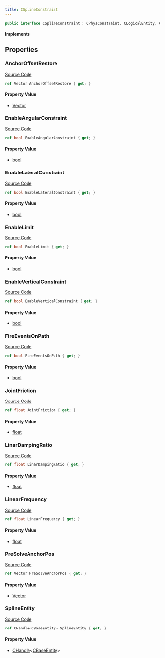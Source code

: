 ```yaml
---
title: CSplineConstraint
---
```


```csharp
public interface CSplineConstraint : CPhysConstraint, CLogicalEntity, CServerOnlyEntity, CBaseEntity, CEntityInstance, ISchemaClass<CEntityInstance>, ISchemaClass<CBaseEntity>, ISchemaClass<CServerOnlyEntity>, ISchemaClass<CLogicalEntity>, ISchemaClass<CPhysConstraint>, ISchemaClass<CSplineConstraint>, ISchemaField, ISchemaClass, INativeHandle
```

#### Implements

## Properties

### AnchorOffsetRestore

[Source Code](https://github.com/swiftly-solution/swiftlys2/blob/beta/managed/src/SwiftlyS2.Generated/Schemas/Interfaces/CSplineConstraint.cs#L16)

```csharp
ref Vector AnchorOffsetRestore { get; }
```

#### Property Value

- [Vector](/docs/api/shared/natives/vector)

### EnableAngularConstraint

[Source Code](https://github.com/swiftly-solution/swiftlys2/blob/beta/managed/src/SwiftlyS2.Generated/Schemas/Interfaces/CSplineConstraint.cs#L24)

```csharp
ref bool EnableAngularConstraint { get; }
```

#### Property Value

- [bool](https://learn.microsoft.com/dotnet/api/system.boolean)

### EnableLateralConstraint

[Source Code](https://github.com/swiftly-solution/swiftlys2/blob/beta/managed/src/SwiftlyS2.Generated/Schemas/Interfaces/CSplineConstraint.cs#L20)

```csharp
ref bool EnableLateralConstraint { get; }
```

#### Property Value

- [bool](https://learn.microsoft.com/dotnet/api/system.boolean)

### EnableLimit

[Source Code](https://github.com/swiftly-solution/swiftlys2/blob/beta/managed/src/SwiftlyS2.Generated/Schemas/Interfaces/CSplineConstraint.cs#L26)

```csharp
ref bool EnableLimit { get; }
```

#### Property Value

- [bool](https://learn.microsoft.com/dotnet/api/system.boolean)

### EnableVerticalConstraint

[Source Code](https://github.com/swiftly-solution/swiftlys2/blob/beta/managed/src/SwiftlyS2.Generated/Schemas/Interfaces/CSplineConstraint.cs#L22)

```csharp
ref bool EnableVerticalConstraint { get; }
```

#### Property Value

- [bool](https://learn.microsoft.com/dotnet/api/system.boolean)

### FireEventsOnPath

[Source Code](https://github.com/swiftly-solution/swiftlys2/blob/beta/managed/src/SwiftlyS2.Generated/Schemas/Interfaces/CSplineConstraint.cs#L28)

```csharp
ref bool FireEventsOnPath { get; }
```

#### Property Value

- [bool](https://learn.microsoft.com/dotnet/api/system.boolean)

### JointFriction

[Source Code](https://github.com/swiftly-solution/swiftlys2/blob/beta/managed/src/SwiftlyS2.Generated/Schemas/Interfaces/CSplineConstraint.cs#L34)

```csharp
ref float JointFriction { get; }
```

#### Property Value

- [float](https://learn.microsoft.com/dotnet/api/system.single)

### LinarDampingRatio

[Source Code](https://github.com/swiftly-solution/swiftlys2/blob/beta/managed/src/SwiftlyS2.Generated/Schemas/Interfaces/CSplineConstraint.cs#L32)

```csharp
ref float LinarDampingRatio { get; }
```

#### Property Value

- [float](https://learn.microsoft.com/dotnet/api/system.single)

### LinearFrequency

[Source Code](https://github.com/swiftly-solution/swiftlys2/blob/beta/managed/src/SwiftlyS2.Generated/Schemas/Interfaces/CSplineConstraint.cs#L30)

```csharp
ref float LinearFrequency { get; }
```

#### Property Value

- [float](https://learn.microsoft.com/dotnet/api/system.single)

### PreSolveAnchorPos

[Source Code](https://github.com/swiftly-solution/swiftlys2/blob/beta/managed/src/SwiftlyS2.Generated/Schemas/Interfaces/CSplineConstraint.cs#L36)

```csharp
ref Vector PreSolveAnchorPos { get; }
```

#### Property Value

- [Vector](/docs/api/shared/natives/vector)

### SplineEntity

[Source Code](https://github.com/swiftly-solution/swiftlys2/blob/beta/managed/src/SwiftlyS2.Generated/Schemas/Interfaces/CSplineConstraint.cs#L18)

```csharp
ref CHandle<CBaseEntity> SplineEntity { get; }
```

#### Property Value

- [CHandle](/docs/api/shared/natives/chandle-1)<[CBaseEntity](/docs/api/shared/schemadefinitions/cbaseentity)>

